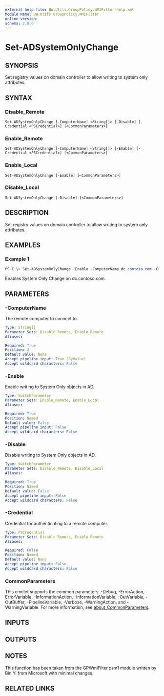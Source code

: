 ```yaml
---
external help file: BW.Utils.GroupPolicy.WMIFilter-help.xml
Module Name: BW.Utils.GroupPolicy.WMIFilter
online version:
schema: 2.0.0
---
```


# Set-ADSystemOnlyChange

## SYNOPSIS
Set registry values on domain controller to allow writing to system only
attributes.

## SYNTAX

### Disable_Remote
```
Set-ADSystemOnlyChange [-ComputerName] <String[]> [-Disable] [-Credential <PSCredential>] [<CommonParameters>]
```

### Enable_Remote
```
Set-ADSystemOnlyChange [-ComputerName] <String[]> [-Enable] [-Credential <PSCredential>] [<CommonParameters>]
```

### Enable_Local
```
Set-ADSystemOnlyChange [-Enable] [<CommonParameters>]
```

### Disable_Local
```
Set-ADSystemOnlyChange [-Disable] [<CommonParameters>]
```

## DESCRIPTION
Set registry values on domain controller to allow writing to system only
attributes.

## EXAMPLES

### Example 1
```powershell
PS C:\> Set-ADSystemOnlyChange -Enable -ComputerName dc.contoso.com -Credential (Get-Credential)
```

Enables System Only Change on dc.contoso.com.

## PARAMETERS

### -ComputerName
The remote computer to connect to.

```yaml
Type: String[]
Parameter Sets: Disable_Remote, Enable_Remote
Aliases:

Required: True
Position: 2
Default value: None
Accept pipeline input: True (ByValue)
Accept wildcard characters: False
```

### -Enable
Enable writing to System Only objects in AD.

```yaml
Type: SwitchParameter
Parameter Sets: Enable_Remote, Enable_Local
Aliases:

Required: True
Position: Named
Default value: False
Accept pipeline input: False
Accept wildcard characters: False
```

### -Disable
Disable writing to System Only objects in AD.

```yaml
Type: SwitchParameter
Parameter Sets: Disable_Remote, Disable_Local
Aliases:

Required: True
Position: Named
Default value: False
Accept pipeline input: False
Accept wildcard characters: False
```

### -Credential
Credential for authenticating to a remote computer.

```yaml
Type: PSCredential
Parameter Sets: Disable_Remote, Enable_Remote
Aliases:

Required: False
Position: Named
Default value: None
Accept pipeline input: False
Accept wildcard characters: False
```

### CommonParameters
This cmdlet supports the common parameters: -Debug, -ErrorAction, -ErrorVariable, -InformationAction, -InformationVariable, -OutVariable, -OutBuffer, -PipelineVariable, -Verbose, -WarningAction, and -WarningVariable. For more information, see [about_CommonParameters](http://go.microsoft.com/fwlink/?LinkID=113216).

## INPUTS

## OUTPUTS

## NOTES
This function has been taken from the GPWmiFilter.psm1 module written by Bin
Yi from Microsoft with minimal changes.

## RELATED LINKS
